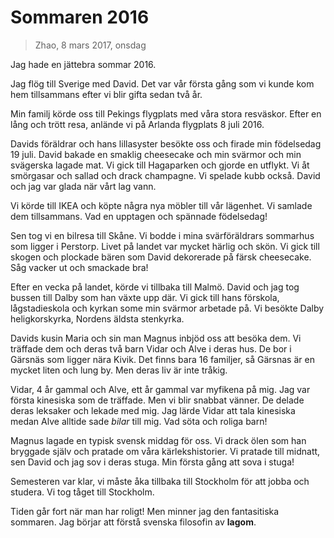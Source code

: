 # Sommaren 2016

> Zhao, 8 mars 2017, onsdag

Jag hade en jättebra sommar 2016.

Jag flög till Sverige med David. Det var vår första gång som vi kunde kom hem tillsammans efter vi blir gifta sedan två år.

Min familj körde oss till Pekings flygplats med våra stora resväskor. Efter en lång och trött resa, anlände vi på Arlanda flygplats 8 juli 2016.

Davids föräldrar och hans lillasyster besökte oss och firade min födelsedag 19 juli. David bakade en smaklig cheesecake och min svärmor och min svägerska lagade mat. Vi gick till Hagaparken och gjorde en utflykt. Vi åt smörgasar och sallad och drack champagne. Vi spelade kubb också. David och jag var glada när vårt lag vann.

Vi körde till IKEA och köpte några nya möbler till vår lägenhet. Vi samlade dem tillsammans. Vad en upptagen och spännade födelsedag!

Sen tog vi en bilresa till Skåne. Vi bodde i mina svärföräldrars sommarhus som ligger i Perstorp. Livet på landet var mycket härlig och skön. Vi gick till skogen och plockade bären som David dekorerade på färsk cheesecake. Såg vacker ut och smackade bra!

Efter en vecka på landet, körde vi tillbaka till Malmö. David och jag tog bussen till Dalby som han växte upp där. Vi gick till hans förskola, lågstadieskola och kyrkan some min svärmor arbetade på. Vi besökte Dalby heligkorskyrka, Nordens äldsta stenkyrka.

Davids kusin Maria och sin man Magnus inbjöd oss att besöka dem. Vi träffade dem och deras två barn Vidar och Alve i deras hus. De bor i Gärsnäs som ligger nära Kivik. Det finns bara 16 familjer, så Gärsnas är en mycket liten och lung by. Men deras liv är inte tråkig.

Vidar, 4 år gammal och Alve, ett år gammal var myfikena på mig. Jag var första kinesiska som de träffade. Men vi blir snabbat vänner. De delade deras leksaker och lekade med mig. Jag lärde Vidar att tala kinesiska medan Alve alltide sade *bilar* till mig. Vad söta och roliga barn!

Magnus lagade en typisk svensk middag för oss. Vi drack ölen som han bryggade själv och pratade om våra kärlekshistorier. Vi pratade till midnatt, sen David och jag sov i deras stuga. Min första gång att sova i stuga!

Semesteren var klar, vi måste åka tillbaka till Stockholm för att jobba och studera. Vi tog tåget till Stockholm.

Tiden går fort när man har roligt! Men minner jag den fantasitiska sommaren. Jag börjar att förstå svenska filosofin av **lagom**.